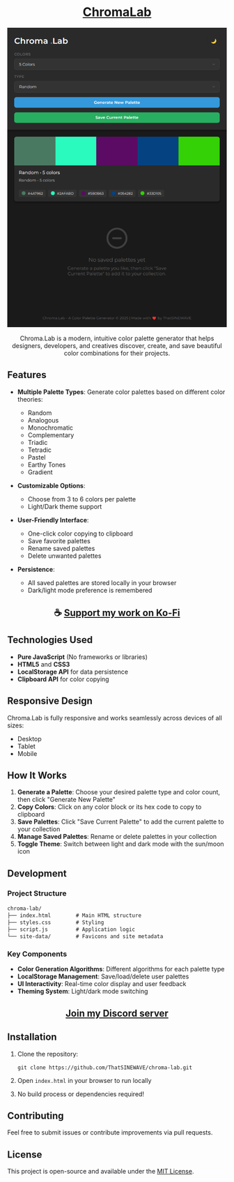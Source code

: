 <div align="center">

# [ChromaLab](https://thatsinewave.github.io/ChromaLab)

![ChromaLab](https://raw.githubusercontent.com/ThatSINEWAVE/ChromaLab/refs/heads/main/.github/SCREENSHOTS/ChromaLab.png)

Chroma.Lab is a modern, intuitive color palette generator that helps designers, developers, and creatives discover, create, and save beautiful color combinations for their projects.

</div>

## Features

- **Multiple Palette Types**: Generate color palettes based on different color theories:
  - Random
  - Analogous
  - Monochromatic
  - Complementary
  - Triadic
  - Tetradic
  - Pastel
  - Earthy Tones
  - Gradient

- **Customizable Options**:
  - Choose from 3 to 6 colors per palette
  - Light/Dark theme support

- **User-Friendly Interface**:
  - One-click color copying to clipboard
  - Save favorite palettes
  - Rename saved palettes
  - Delete unwanted palettes

- **Persistence**:
  - All saved palettes are stored locally in your browser
  - Dark/light mode preference is remembered

<div align="center">

## ☕ [Support my work on Ko-Fi](https://ko-fi.com/thatsinewave)

</div>

## Technologies Used

- **Pure JavaScript** (No frameworks or libraries)
- **HTML5** and **CSS3**
- **LocalStorage API** for data persistence
- **Clipboard API** for color copying

## Responsive Design

Chroma.Lab is fully responsive and works seamlessly across devices of all sizes:
- Desktop
- Tablet
- Mobile

## How It Works

1. **Generate a Palette**: Choose your desired palette type and color count, then click "Generate New Palette"
2. **Copy Colors**: Click on any color block or its hex code to copy to clipboard
3. **Save Palettes**: Click "Save Current Palette" to add the current palette to your collection
4. **Manage Saved Palettes**: Rename or delete palettes in your collection
5. **Toggle Theme**: Switch between light and dark mode with the sun/moon icon

## Development

### Project Structure

```
chroma-lab/
├── index.html        # Main HTML structure
├── styles.css        # Styling
├── script.js         # Application logic
└── site-data/        # Favicons and site metadata
```

### Key Components

- **Color Generation Algorithms**: Different algorithms for each palette type
- **LocalStorage Management**: Save/load/delete user palettes
- **UI Interactivity**: Real-time color display and user feedback
- **Theming System**: Light/dark mode switching

<div align="center">

## [Join my Discord server](https://discord.gg/2nHHHBWNDw)

</div>

## Installation

1. Clone the repository:
   ```
   git clone https://github.com/ThatSINEWAVE/chroma-lab.git
   ```

2. Open `index.html` in your browser to run locally

3. No build process or dependencies required!

## Contributing

Feel free to submit issues or contribute improvements via pull requests.

## License

This project is open-source and available under the [MIT License](LICENSE).
